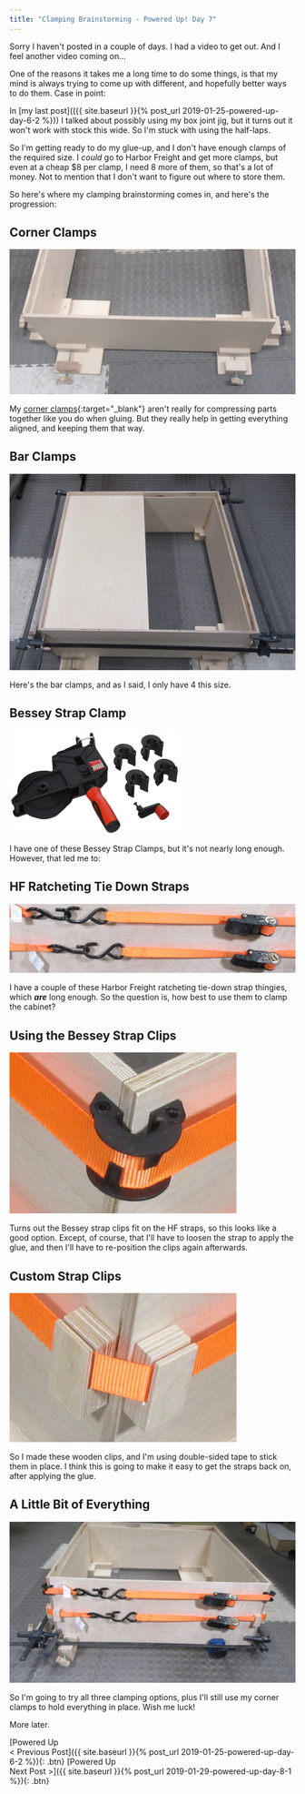 ```yaml
---
title: "Clamping Brainstorming - Powered Up! Day 7"
---
```

Sorry I haven't posted in a couple of days. I had a video to get out. And I feel another video coming on...

One of the reasons it takes me a long time to do some things, is that my mind is always trying to come up with different, and hopefully better ways to do them. Case in point:

In [my last post](({{ site.baseurl }}{% post_url 2019-01-25-powered-up-day-6-2 %})) I talked about possibly using my box joint jig, but it turns out it won't work with stock this wide. So I'm stuck with using the half-laps.

So I'm getting ready to do my glue-up, and I don't have enough clamps of the required size. I *could* go to Harbor Freight and get more clamps, but even at a cheap $8 per clamp, I need 8 more of them, so that's a lot of money. Not to mention that I don't want to figure out where to store them.

So here's where my clamping brainstorming comes in, and here's the progression:

## Corner Clamps

![](/assets/images-posts/powered-up-day-7-1-01.jpg)

My [corner clamps](https://youtu.be/X4BSyZuc-ak){:target="_blank"} aren't really for compressing parts together like you do when gluing. But they really help in getting everything aligned, and keeping them that way.

## Bar Clamps

![](/assets/images-posts/powered-up-day-7-1-02.jpg)

Here's the bar clamps, and as I said, I only have 4 this size.

## Bessey Strap Clamp

![](/assets/images-posts/powered-up-day-7-1-03.jpg)

I have one of these Bessey Strap Clamps, but it's not nearly long enough. However, that led me to:

## HF Ratcheting Tie Down Straps

![](/assets/images-posts/powered-up-day-7-1-04.jpg)

I have a couple of these Harbor Freight ratcheting tie-down strap thingies, which ***are*** long enough. So the question is, how best to use them to clamp the cabinet?

## Using the Bessey Strap Clips

![](/assets/images-posts/powered-up-day-7-1-05.jpg)

Turns out the Bessey strap clips fit on the HF straps, so this looks like a good option. Except, of course, that I'll have to loosen the strap to apply the glue, and then I'll have to re-position the clips again afterwards.

## Custom Strap Clips

![](/assets/images-posts/powered-up-day-7-1-06.jpg)

So I made these wooden clips, and I'm using double-sided tape to stick them in place. I think this is going to make it easy to get the straps back on, after applying the glue.

## A Little Bit of Everything

![](/assets/images-posts/powered-up-day-7-1-07.jpg)

So I'm going to try all three clamping options, plus I'll still use my corner clamps to hold everything in place. Wish me luck!

More later.

[Powered Up<br/>< Previous Post]({{ site.baseurl }}{% post_url 2019-01-25-powered-up-day-6-2 %}){: .btn}
[Powered Up<br/>Next Post >]({{ site.baseurl }}{% post_url 2019-01-29-powered-up-day-8-1 %}){: .btn}
